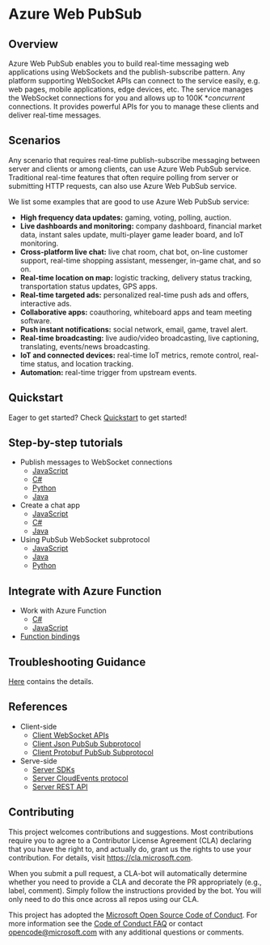 # Azure Web PubSub
## Overview

Azure Web PubSub enables you to build real-time messaging web applications using WebSockets and the publish-subscribe pattern. Any platform supporting WebSocket APIs can connect to the service easily, e.g. web pages, mobile applications, edge devices, etc. The service manages the WebSocket connections for you and allows up to 100K **concurrent* connections. It provides powerful APIs for you to manage these clients and deliver real-time messages.

## Scenarios

Any scenario that requires real-time publish-subscribe messaging between server and clients or among clients, can use Azure Web PubSub service. Traditional real-time features that often require polling from server or submitting HTTP requests, can also use Azure Web PubSub service.

We list some examples that are good to use Azure Web PubSub service:

* **High frequency data updates:** gaming, voting, polling, auction.
* **Live dashboards and monitoring:** company dashboard, financial market data, instant sales update, multi-player game leader board, and IoT monitoring.
* **Cross-platform live chat:** live chat room, chat bot, on-line customer support, real-time shopping assistant, messenger, in-game chat, and so on.
* **Real-time location on map:** logistic tracking, delivery status tracking, transportation status updates, GPS apps.
* **Real-time targeted ads:** personalized real-time push ads and offers, interactive ads.
* **Collaborative apps:** coauthoring, whiteboard apps and team meeting software.
* **Push instant notifications:** social network, email, game, travel alert.
* **Real-time broadcasting:** live audio/video broadcasting, live captioning, translating, events/news broadcasting.
* **IoT and connected devices:** real-time IoT metrics, remote control, real-time status, and location tracking.
* **Automation:** real-time trigger from upstream events.

## Quickstart

Eager to get started? Check [Quickstart](./docs/getting-started/quickstart.md) to get started!

## Step-by-step tutorials
- Publish messages to WebSocket connections 
    - [JavaScript](./docs/getting-started/publish-messages/js-publish-message.md)
    - [C#](./docs/getting-started/publish-messages/csharp-publish-message.md)
    - [Python](./docs/getting-started/publish-messages/python-publish-message.md)
    - [Java](./docs/getting-started/publish-messages/java-publish-message.md)
- Create a chat app
    - [JavaScript](./docs/getting-started/create-a-chat-app/js-handle-events.md)
    - [C#](./docs/getting-started/create-a-chat-app/csharp-handle-events.md)
    - [Java](./docs/getting-started/create-a-chat-app/java-handle-events.md)
- Using PubSub WebSocket subprotocol
    - [JavaScript](./docs/getting-started/using-pubsub-subprotocol/js-work-with-subprotocols.md)
    - [Java](./docs/getting-started/using-pubsub-subprotocol/java-work-with-subprotocols.md)
    - [Python](./docs/getting-started/using-pubsub-subprotocol/python-work-with-subprotocols.md)

## Integrate with Azure Function
- Work with Azure Function
  - [C#](./docs/getting-started/work-with-azure-function/csharp-work-with-azure-function.md)
  - [JavaScript](./docs/getting-started/work-with-azure-function/js-work-with-azure-function.md)
- [Function bindings](./docs/references/functions-bindings.md)

## Troubleshooting Guidance
[Here](./docs/getting-started/troubleshoot.md) contains the details.

## References
- Client-side
    - [Client WebSocket APIs](./docs/references/client-websocket-apis/)
    - [Client Json PubSub Subprotocol](./docs/references/pubsub-websocket-subprotocol.md)
    - [Client Protobuf PubSub Subprotocol](./docs/references/pubsub-websocket-protobuf-subprotocol.md)
- Serve-side
    - [Server SDKs](./docs/references/server-sdks/index.md)
    - [Server CloudEvents protocol](./docs/references/protocol-cloudevents.md)
    - [Server REST API][rest]


## Contributing

This project welcomes contributions and suggestions.  Most contributions require you to agree to a
Contributor License Agreement (CLA) declaring that you have the right to, and actually do, grant us
the rights to use your contribution. For details, visit https://cla.microsoft.com.

When you submit a pull request, a CLA-bot will automatically determine whether you need to provide
a CLA and decorate the PR appropriately (e.g., label, comment). Simply follow the instructions
provided by the bot. You will only need to do this once across all repos using our CLA.

This project has adopted the [Microsoft Open Source Code of Conduct](https://opensource.microsoft.com/codeofconduct/).
For more information see the [Code of Conduct FAQ](https://opensource.microsoft.com/codeofconduct/faq/) or
contact [opencode@microsoft.com](mailto:opencode@microsoft.com) with any additional questions or comments.

[rest]: https://docs.microsoft.com/rest/api/webpubsub/

